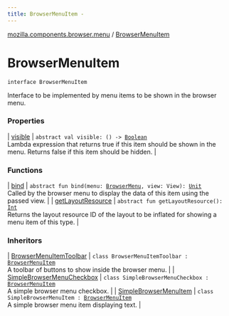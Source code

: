 ```yaml
---
title: BrowserMenuItem - 
---
```


[mozilla.components.browser.menu](../index.html) / [BrowserMenuItem](./index.html)

# BrowserMenuItem

`interface BrowserMenuItem`

Interface to be implemented by menu items to be shown in the browser menu.

### Properties

| [visible](visible.html) | `abstract val visible: () -> `[`Boolean`](https://kotlinlang.org/api/latest/jvm/stdlib/kotlin/-boolean/index.html)<br>Lambda expression that returns true if this item should be shown in the menu. Returns false if this item should be hidden. |

### Functions

| [bind](bind.html) | `abstract fun bind(menu: `[`BrowserMenu`](../-browser-menu/index.html)`, view: View): `[`Unit`](https://kotlinlang.org/api/latest/jvm/stdlib/kotlin/-unit/index.html)<br>Called by the browser menu to display the data of this item using the passed view. |
| [getLayoutResource](get-layout-resource.html) | `abstract fun getLayoutResource(): `[`Int`](https://kotlinlang.org/api/latest/jvm/stdlib/kotlin/-int/index.html)<br>Returns the layout resource ID of the layout to be inflated for showing a menu item of this type. |

### Inheritors

| [BrowserMenuItemToolbar](../../mozilla.components.browser.menu.item/-browser-menu-item-toolbar/index.html) | `class BrowserMenuItemToolbar : `[`BrowserMenuItem`](./index.md)<br>A toolbar of buttons to show inside the browser menu. |
| [SimpleBrowserMenuCheckbox](../../mozilla.components.browser.menu.item/-simple-browser-menu-checkbox/index.html) | `class SimpleBrowserMenuCheckbox : `[`BrowserMenuItem`](./index.md)<br>A simple browser menu checkbox. |
| [SimpleBrowserMenuItem](../../mozilla.components.browser.menu.item/-simple-browser-menu-item/index.html) | `class SimpleBrowserMenuItem : `[`BrowserMenuItem`](./index.md)<br>A simple browser menu item displaying text. |

